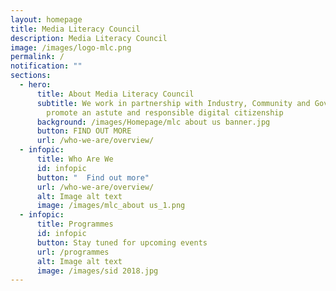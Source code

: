 ```yaml
---
layout: homepage
title: Media Literacy Council
description: Media Literacy Council
image: /images/logo-mlc.png
permalink: /
notification: ""
sections:
  - hero:
      title: About Media Literacy Council
      subtitle: We work in partnership with Industry, Community and Government to
        promote an astute and responsible digital citizenship
      background: /images/Homepage/mlc about us banner.jpg
      button: FIND OUT MORE
      url: /who-we-are/overview/
  - infopic:
      title: Who Are We
      id: infopic
      button: "  Find out more"
      url: /who-we-are/overview/
      alt: Image alt text
      image: /images/mlc_about us_1.png
  - infopic:
      title: Programmes
      id: infopic
      button: Stay tuned for upcoming events
      url: /programmes
      alt: Image alt text
      image: /images/sid 2018.jpg
---
```

